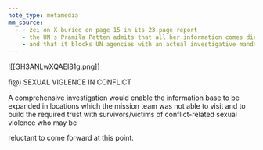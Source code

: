 ```yaml
---
note_type: metamedia
mm_source:
  - - zei on X buried on page 15 in its 23 page report
    - the UN's Pramila Patten admits that all her information comes directly from the Israeli regime
    - and that it blocks UN agencies with an actual investigative mandate from doing independe.md
---
```


![[GH3ANLwXQAEI81g.png]]

ﬁ@) SEXUAL VIGLENCE IN CONFLICT

A comprehensive investigation would enable the
information base to be expanded in locations which the mission team was not able to visit and to
build the required trust with survivors/victims of conflict-related sexual violence who may be

reluctant to come forward at this point.


